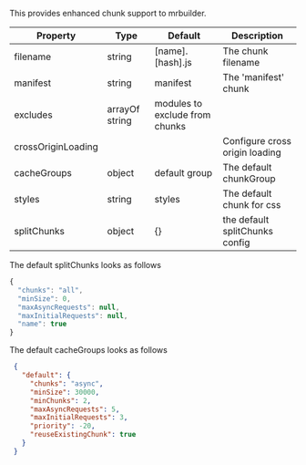 This provides enhanced chunk support to mrbuilder.


| Property      | Type       | Default      | Description                      |
| ------------- | -----------| -------------| ---------------------------------|
| filename      | string     | [name].[hash].js| The chunk filename            |
| manifest      | string     | manifest     | The 'manifest' chunk             |
| excludes      | arrayOf string            | modules to exclude from chunks   |
| crossOriginLoading|        |              | Configure cross origin loading   |
| cacheGroups   | object     | default group| The default chunkGroup           |
| styles         | string    | styles       | The default chunk for css        |
| splitChunks    | object    | {}           | the default splitChunks config   |


The default splitChunks looks as follows

```js static
{
  "chunks": "all",
  "minSize": 0,
  "maxAsyncRequests": null,
  "maxInitialRequests": null,
  "name": true
}

```

The default cacheGroups looks as follows

```json
 {
   "default": {
     "chunks": "async",
     "minSize": 30000,
     "minChunks": 2,
     "maxAsyncRequests": 5,
     "maxInitialRequests": 3,
     "priority": -20,
     "reuseExistingChunk": true
   }
 }
```